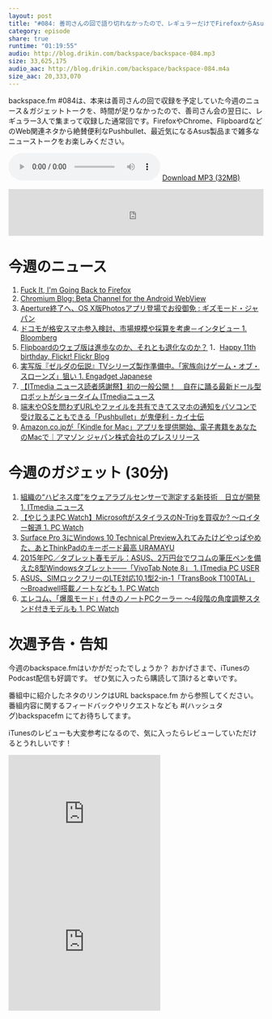 ```yaml
---
layout: post
title: "#084: 善司さんの回で語り切れなかったので、レギュラーだけでFirefoxからAsusタブレットまで今週のニュース＆ガジェット語りました"
category: episode
share: true
runtime: "01:19:55"
audio: http://blog.drikin.com/backspace/backspace-084.mp3
size: 33,625,175
audio_aac: http://blog.drikin.com/backspace/backspace-084.m4a
size_aac: 20,333,070
---
```


backspace.fm #084は、本来は善司さんの回で収録を予定していた今週のニュース＆ガジェットトークを、時間が足りなかったので、善司さん会の翌日に、レギュラー3人で集まって収録した通常回です。FirefoxやChrome、FlipboardなどのWeb関連ネタから絶賛便利なPushbullet、最近気になるAsus製品まで雑多なニューストークをお楽しみください。

<audio src="http://blog.drikin.com/backspace/backspace-084.mp3" controls preload></audio>
[Download MP3 (32MB)](http://blog.drikin.com/backspace/backspace-084.mp3)

<iframe src="http://backspace.fm/subscribes.html" width="100%" height="92" scrolling="no" frameborder="0"></iframe>

# 今週のニュース
1. [Fuck It, I'm Going Back to Firefox](http://gizmodo.com/fuck-it-im-going-back-to-firefox-1685425815)
1. [Chromium Blog: Beta Channel for the Android WebView](http://blog.chromium.org/2015/02/beta-channel-for-android-webview.html)
1. [Aperture終了へ、OS X版Photosアプリ登場でお役御免 : ギズモード・ジャパン](http://www.gizmodo.jp/2015/02/apertureos_xphotos.html)
1. [ドコモが格安スマホ参入検討、市場規模や採算を考慮－インタビュー 1. Bloomberg](http://www.bloomberg.co.jp/news/123-NJPBDN6KLVR901.html)
1. [Flipboardのウェブ版は進歩なのか、それとも退化なのか？](http://lifehacking.jp/2015/02/flipboard-web/)
1．[Happy 11th birthday, Flickr!  Flickr Blog](http://blog.flickr.net/en/2015/02/10/happy-11th-birthday-flickr/)
1. [実写版『ゼルダの伝説』TVシリーズ製作準備中。「家族向けゲーム・オブ・スローンズ」狙い 1. Engadget Japanese](http://japanese.engadget.com/2015/02/09/tv/)
1. [【ITmedia ニュース読者感謝祭】初の一般公開！　自在に踊る最新ドール型ロボットがショータイム ITmediaニュース](http://www.itmedia.co.jp/news/articles/1502/10/news167.html)
1. [端末やOSを問わずURLやファイルを共有できてスマホの通知をパソコンで受け取ることもできる「Pushbullet」が鬼便利 - カイ士伝](http://bloggingfrom.tv/wp/2015/02/13/14031)
1. [Amazon.co.jpが「Kindle for Mac」アプリを提供開始、電子書籍をあなたのMacで｜アマゾン ジャパン株式会社のプレスリリース](http://prtimes.jp/main/html/rd/p/000000335.000004612.html)

# 今週のガジェット (30分)
1. [組織の“ハピネス度”をウェアラブルセンサーで測定する新技術　日立が開発 1. ITmedia ニュース](http://www.itmedia.co.jp/news/articles/1502/09/news142.html)
1. [【やじうまPC Watch】MicrosoftがスタイラスのN-Trigを買収か? ～ロイター報道 1. PC Watch](http://pc.watch.impress.co.jp/docs/news/yajiuma/20150213_688134.html)
1. [Surface Pro 3にWindows 10 Technical Preview入れてみたけどやっぱやめた、あとThinkPadのキーボード最高  URAMAYU](http://uramayu.com/blog/2015/02/surface_pro_3_thinkpad.html)
1. [2015年PC／タブレット春モデル：ASUS、2万円台でワコムの筆圧ペンを備えた8型Windowsタブレット――「VivoTab Note 8」 1. ITmedia PC USER](http://www.itmedia.co.jp/pcuser/articles/1502/13/news104.html)
1. [ASUS、SIMロックフリーのLTE対応10.1型2-in-1「TransBook T100TAL」 ～Broadwell搭載ノートなども 1. PC Watch](http://pc.watch.impress.co.jp/docs/news/20150213_688232.html)
1. [エレコム、「爆風モード」付きのノートPCクーラー ～4段階の角度調整スタンド付きモデルも 1. PC Watch](http://pc.watch.impress.co.jp/docs/news/20150212_687801.html)

# 次週予告・告知

今週のbackspace.fmはいかがだったでしょうか？
おかげさまで、iTunesのPodcast配信も好調です。
ぜひ気に入ったら購読して頂けると幸いです。

番組中に紹介したネタのリンクはURL backspace.fm から参照してください。
番組内容に関するフィードバックやリクエストなども #(ハッシュタグ)backspacefm にてお待ちしてます。

iTunesのレビューも大変参考になるので、気に入ったらレビューしていただけるとうれしいです！

<iframe src="http://rcm-fe.amazon-adsystem.com/e/cm?t=driftking-22&o=9&p=12&l=bn1&mode=videogames-jp&browse=637394&fc1=000000&lt1=_blank&lc1=3366FF&bg1=FFFFFF&f=ifr" marginwidth="0" marginheight="0" width="300" height="252" border="0" frameborder="0" style="border:none;" scrolling="no"></iframe>
<iframe src="http://rcm-fe.amazon-adsystem.com/e/cm?t=driftking-22&o=9&p=12&l=bn1&mode=computers-jp&browse=2127209084&fc1=000000&lt1=_blank&lc1=3366FF&bg1=FFFFFF&f=ifr" marginwidth="0" marginheight="0" width="300" height="252" border="0" frameborder="0" style="border:none;" scrolling="no"></iframe>
